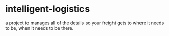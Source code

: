 # intelligent-logistics
a project to manages all of the details so your freight gets to where it needs to be, when it needs to be there.

